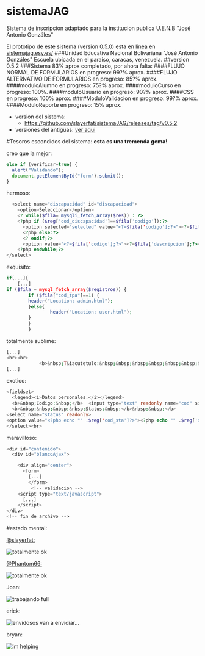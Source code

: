 sistemaJAG
==========

Sistema de inscripcion adaptado para la institucion publica U.E.N.B "José Antonio Gonzáles"

El prototipo de este sistema (version 0.5.0) esta en linea en [sistemajag.esy.es/](http://sistemajag.esy.es/)
###Unidad Educativa Nacional Bolivariana "José Antonio Gonzáles"
Escuela ubicada en el paraiso, caracas, venezuela.
##version 0.5.2
###Sistema 83% aprox completado, por ahora falta:
####FLUJO NORMAL DE FORMULARIOS
en progreso: 99?% aprox.
####FLUJO ALTERNATIVO DE FORMULARIOS
en progreso: 85?% aprox.
####moduloAlumno
en progreso: 75?% aprox.
####moduloCurso
en progreso: 100%.
####moduloUsuario
en progreso: 90?% aprox.
####CSS
en progreso: 100% aprox.
####ModuloValidacion
en progreso: 99?% aprox.
####ModuloReporte
en progreso: 15% aprox.

* version del sistema:
  * https://github.com/slayerfat/sistemaJAG/releases/tag/v0.5.2
* versiones del antiguas: [ver aqui](https://github.com/slayerfat/sistemaJAG/releases)

#Tesoros escondidos del sistema:
**esta es una tremenda gema!**

creo que la mejor:

```javascript
else if (verificar=true) {
  alert("Validando");
  document.getElementById("form").submit();
}
```

hermoso:
```php
  <select name="discapacidad" id="discapacidad">
    <option>Seleccionar</option>
    <? while($fila= mysqli_fetch_array($res)) : ?>
    <?php if ($reg['cod_discapacidad']==$fila['codigo']):?>
      <option selected="selected" value="<?=$fila['codigo'];?>"><?=$fila['descripcion'];?></option>
      <?php else:?>
      <? endif;?>
      <option value="<?=$fila['codigo'];?>"><?=$fila['descripcion'];?></option>
    <?php endwhile;?>
</select>
```
exquisito:
```php
if[...]{
    [...]
if ($fila = mysql_fetch_array($registros)) {
        if ($fila["cod_tpa"]==1) {
        header("Location: admin.html");
        }else{
                header("Location: user.html");
        }
        }
        }
```
totalmente sublime:
```php
[...]
<br><br>
            <b>&nbsp;T&iacutetulo:&nbsp;&nbsp;&nbsp;&nbsp;&nbsp;&nbsp;&nbsp;&nbsp;&nbsp;&nbsp;&nbsp;&nbsp;</b> <input type="text" id="titn" name="titn" size="80" maxlength="80" value="<?php echo $reg["tit"]; ?>"/><br>
[...]
```

exotico:
```php
<fieldset>
  <legend><i>Datos personales.</i></legend>
  <b>&nbsp;Codigo:&nbsp;</b>  <input type="text" readonly name="cod" size="4" maxlength="4" value="<?php echo $reg["cod_prof"]; ?>">
  <b>&nbsp;&nbsp;&nbsp;&nbsp;Status:&nbsp;</b>&nbsp;&nbsp;</b>
<select name="status" readonly>
<option value="<?php echo "" .$reg['cod_sta']?>"><?php echo "" .$reg['des_sta']?></option>
</select><br>
```
maravilloso:

```php
<div id="contenido">
  <div id="blancoAjax">

    <div align="center">
      <form>
        [...]
        </form>
         <!-- validacion -->
    <script type="text/javascript">
      [...]
    </script>
</div>
<!-- fin de archivo -->
```

#estado mental:

[@slayerfat:](https://github.com/slayerfat)

![totalmente ok](http://mattburnscoventry.files.wordpress.com/2011/03/mental-breakdown.gif)

[@Phantom66:](https://github.com/Phantom66)

![totalmente ok](http://stream1.gifsoup.com/view4/4741900/concerned-spock-o.gif)

Joan:

![trabajando full](http://c1.thejournal.ie/media/2013/08/dudefriday.gif)

erick:

![envidosos van a envidiar...](http://i.imgur.com/lz7hOlC.gif)

bryan:

![im helping](http://i.imgur.com/0kjLR.jpg)
